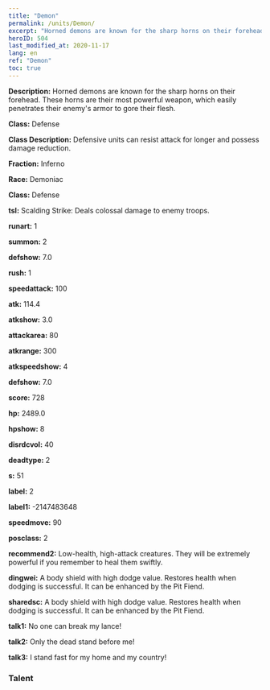 ```yaml
---
title: "Demon"
permalink: /units/Demon/
excerpt: "Horned demons are known for the sharp horns on their forehead. These horns are their most powerful weapon, which easily penetrates their enemy's armor to gore their flesh."
heroID: 504
last_modified_at: 2020-11-17
lang: en
ref: "Demon"
toc: true
---
```

 **Description:** Horned demons are known for the sharp horns on their forehead. These horns are their most powerful weapon, which easily penetrates their enemy's armor to gore their flesh.

 **Class:** Defense

 **Class Description:** Defensive units can resist attack for longer and possess damage reduction.

 **Fraction:** Inferno

 **Race:** Demoniac

 **Class:** Defense

 **tsl:** Scalding Strike: Deals colossal damage to enemy troops.

 **runart:** 1

 **summon:** 2

 **defshow:** 7.0

 **rush:** 1

 **speedattack:** 100

 **atk:** 114.4

 **atkshow:** 3.0

 **attackarea:** 80

 **atkrange:** 300

 **atkspeedshow:** 4

 **defshow:** 7.0

 **score:** 728

 **hp:** 2489.0

 **hpshow:** 8

 **disrdcvol:** 40

 **deadtype:** 2

 **s:** 51

 **label:** 2

 **label1:** -2147483648

 **speedmove:** 90

 **posclass:** 2

 **recommend2:** Low-health, high-attack creatures. They will be extremely powerful if you remember to heal them swiftly.

 **dingwei:** A body shield with high dodge value. Restores health when dodging is successful. It can be enhanced by the Pit Fiend.

 **sharedsc:** A body shield with high dodge value. Restores health when dodging is successful. It can be enhanced by the Pit Fiend.

 **talk1:** No one can break my lance!

 **talk2:** Only the dead stand before me!

 **talk3:** I stand fast for my home and my country!

### Talent
